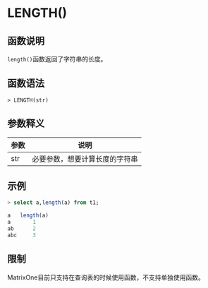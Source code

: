# **LENGTH()**

## **函数说明**

`length()`函数返回了字符串的长度。


## **函数语法**

```
> LENGTH(str)
```
## **参数释义**
|  参数   | 说明  |
|  ----  | ----  |
| str | 必要参数，想要计算长度的字符串 |


## **示例**


```sql
> select a,length(a) from t1;

a	length(a)
a       1 
ab      2 
abc     3 
```

## **限制**
MatrixOne目前只支持在查询表的时候使用函数，不支持单独使用函数。
